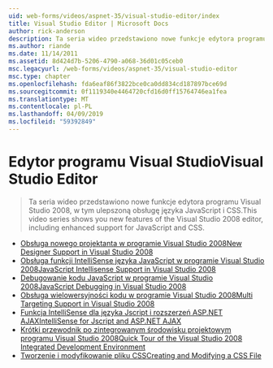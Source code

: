 ```yaml
---
uid: web-forms/videos/aspnet-35/visual-studio-editor/index
title: Visual Studio Editor | Microsoft Docs
author: rick-anderson
description: Ta seria wideo przedstawiono nowe funkcje edytora programu Visual Studio 2008, w tym ulepszoną obsługę języka JavaScript i CSS.
ms.author: riande
ms.date: 11/14/2011
ms.assetid: 8d424d7b-5206-4790-a068-36d01c05ceb0
msc.legacyurl: /web-forms/videos/aspnet-35/visual-studio-editor
msc.type: chapter
ms.openlocfilehash: fda6eaf86f3822bce0ca0dd834cd187897bce69d
ms.sourcegitcommit: 0f1119340e4464720cfd16d0ff15764746ea1fea
ms.translationtype: MT
ms.contentlocale: pl-PL
ms.lasthandoff: 04/09/2019
ms.locfileid: "59392849"
---
```

# <a name="visual-studio-editor"></a><span data-ttu-id="9bf0d-103">Edytor programu Visual Studio</span><span class="sxs-lookup"><span data-stu-id="9bf0d-103">Visual Studio Editor</span></span>

> <span data-ttu-id="9bf0d-104">Ta seria wideo przedstawiono nowe funkcje edytora programu Visual Studio 2008, w tym ulepszoną obsługę języka JavaScript i CSS.</span><span class="sxs-lookup"><span data-stu-id="9bf0d-104">This video series shows you new features of the Visual Studio 2008 editor, including enhanced support for JavaScript and CSS.</span></span>


- [<span data-ttu-id="9bf0d-105">Obsługa nowego projektanta w programie Visual Studio 2008</span><span class="sxs-lookup"><span data-stu-id="9bf0d-105">New Designer Support in Visual Studio 2008</span></span>](new-designer-support-in-visual-studio-2008.md)
- [<span data-ttu-id="9bf0d-106">Obsługa funkcji IntelliSense języka JavaScript w programie Visual Studio 2008</span><span class="sxs-lookup"><span data-stu-id="9bf0d-106">JavaScript Intellisense Support in Visual Studio 2008</span></span>](javascript-intellisense-support-in-visual-studio-2008.md)
- [<span data-ttu-id="9bf0d-107">Debugowanie kodu JavaScript w programie Visual Studio 2008</span><span class="sxs-lookup"><span data-stu-id="9bf0d-107">JavaScript Debugging in Visual Studio 2008</span></span>](javascript-debugging-in-visual-studio-2008.md)
- [<span data-ttu-id="9bf0d-108">Obsługa wielowersyjności kodu w programie Visual Studio 2008</span><span class="sxs-lookup"><span data-stu-id="9bf0d-108">Multi Targeting Support in Visual Studio 2008</span></span>](multi-targeting-support-in-visual-studio-2008.md)
- [<span data-ttu-id="9bf0d-109">Funkcja IntelliSense dla języka Jscript i rozszerzeń ASP.NET AJAX</span><span class="sxs-lookup"><span data-stu-id="9bf0d-109">IntelliSense for Jscript and ASP.NET AJAX</span></span>](intellisense-for-jscript-and-aspnet-ajax.md)
- [<span data-ttu-id="9bf0d-110">Krótki przewodnik po zintegrowanym środowisku projektowym programu Visual Studio 2008</span><span class="sxs-lookup"><span data-stu-id="9bf0d-110">Quick Tour of the Visual Studio 2008 Integrated Development Environment</span></span>](quick-tour-of-the-visual-studio-2008-integrated-development-environment.md)
- [<span data-ttu-id="9bf0d-111">Tworzenie i modyfikowanie pliku CSS</span><span class="sxs-lookup"><span data-stu-id="9bf0d-111">Creating and Modifying a CSS File</span></span>](creating-and-modifying-a-css-file.md)
